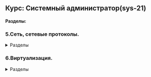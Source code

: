 ## Курс: **Системный администратор(sys-21)**

#### Разделы:

### 5.Сеть, сетевые протоколы.

<details> 
<summary>Разделы</summary> 
   
[5.1.Модель OSI/ISO. Обзор сетевых протоколов]()

[5.2.L2-сеть]()

[5.3.L3-сеть]()

[5.4.L4-сеть]()

[5.5.Firewall]()

[5.6.NAT]()

[5.7.VPN]()

[5.8.Высокоуровневые сетевые протоколы]()

[5.9.Траблшутинг]()

[5.10.DHCP, PXE]()

[5.11.DNS]()

[5.12.HTTP/HTTPS]()

[5.13.IPv6]()
   
</details> 

### 6.Виртуализация.

<details> 
<summary>Разделы</summary> 
   
   [6.1.Виртуализация и облачные решения. AWS, GCP, Яндекс.Облако, Openstack.](https://github.com/Hi-ITKKT/homeworks-sys-21/blob/7882d3011448a6af8ac2f22343218545eb7b57bc/6.%D0%92%D0%B8%D1%80%D1%82%D1%83%D0%B0%D0%BB%D0%B8%D0%B7%D0%B0%D1%86%D0%B8%D1%8F/6.1.%D0%92%D0%B8%D1%80%D1%82%D1%83%D0%B0%D0%BB%D0%B8%D0%B7%D0%B0%D1%86%D0%B8%D1%8F%20-%20%D0%9B%D0%B5%D0%B1%D0%B5%D0%B4%D0%B5%D0%B2%20%D0%A1%D0%B5%D1%80%D0%B3%D0%B5%D0%B9.md)

   [6.2.Типы виртуализаций KVM, QEMU.](https://github.com/Hi-ITKKT/homeworks-sys-21/blob/3939bc15e664a3fb11685fee0e79f0a808d108da/6.2.%D0%A2%D0%B8%D0%BF%D1%8B%20%D0%B2%D0%B8%D1%80%D1%82%D1%83%D0%B0%D0%BB%D0%B8%D0%B7%D0%B0%D1%86%D0%B8%D0%B8%20(KVM%2C%20QEMU)%20-%20%D0%9B%D0%B5%D0%B1%D0%B5%D0%B4%D0%B5%D0%B2%20%D0%A1%D0%B5%D1%80%D0%B3%D0%B5%D0%B9.md)

   [6.3.Docker. Часть1.]()

   [6.4.Docker. Часть2.]()

   [6.5.Kubernetes. Часть1.]()

   [6.6.Kubernetes. Часть2.]()
   
   </details> 
